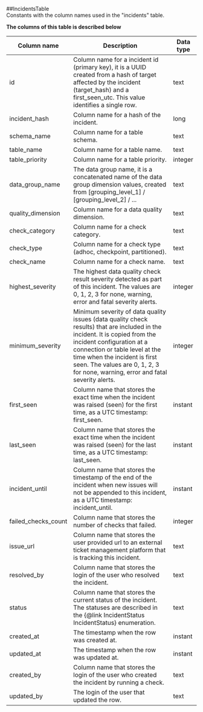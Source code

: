 ##IncidentsTable  
Constants with the column names used in the &quot;incidents&quot; table.  
  
**The columns of this table is described below**  
  
| Column name | Description | Data type |
|-------------|-------------|-----------|
 | id | Column name for a incident id (primary key), it is a UUID created from a hash of target affected by the incident (target_hash) and a first_seen_utc. This value identifies a single row. | text |
 | incident_hash | Column name for a hash of the incident. | long |
 | schema_name | Column name for a table schema. | text |
 | table_name | Column name for a table name. | text |
 | table_priority | Column name for a table priority. | integer |
 | data_group_name | The data group name, it is a concatenated name of the data group dimension values, created from [grouping_level_1] / [grouping_level_2] / ... | text |
 | quality_dimension | Column name for a data quality dimension. | text |
 | check_category | Column name for a check category. | text |
 | check_type | Column name for a check type (adhoc, checkpoint, partitioned). | text |
 | check_name | Column name for a check name. | text |
 | highest_severity | The highest data quality check result severity detected as part of this incident. The values are 0, 1, 2, 3 for none, warning, error and fatal severity alerts. | integer |
 | minimum_severity | Minimum severity of data quality issues (data quality check results) that are included in the incident. It is copied from the incident configuration at a connection or table level at the time when the incident is first seen. The values are 0, 1, 2, 3 for none, warning, error and fatal severity alerts. | integer |
 | first_seen | Column name that stores the exact time when the incident was raised (seen) for the first time, as a UTC timestamp: first_seen. | instant |
 | last_seen | Column name that stores the exact time when the incident was raised (seen) for the last time, as a UTC timestamp: last_seen. | instant |
 | incident_until | Column name that stores the timestamp of the end of the incident when new issues will not be appended to this incident, as a UTC timestamp: incident_until. | instant |
 | failed_checks_count | Column name that stores the number of checks that failed. | integer |
 | issue_url | Column name that stores the user provided url to an external ticket management platform that is tracking this incident. | text |
 | resolved_by | Column name that stores the login of the user who resolved the incident. | text |
 | status | Column name that stores the current status of the incident. The statuses are described in the {@link IncidentStatus IncidentStatus} enumeration. | text |
 | created_at | The timestamp when the row was created at. | instant |
 | updated_at | The timestamp when the row was updated at. | instant |
 | created_by | Column name that stores the login of the user who created the incident by running a check. | text |
 | updated_by | The login of the user that updated the row. | text |
